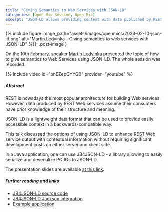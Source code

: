 ```yaml
---
title: "Giving Semantics to Web Services with JSON-LD"
categories: [Open Mic Session, Open Mic]
excerpt: "JSON-LD allows providing context with data published by REST services. This talk introduces JB4JSON-LD - a library for mapping Java objects to JSON-LD."
---
```


{% include figure image_path="assets/images/openmics/2023-02-10-json-ld.png" alt="Martin Ledvinka - Giving semantics to web services with JSON-LD" %}{: .post-image }

On the 10th February, speaker [Martin Ledvinka](https://kbss.felk.cvut.cz/web/team#martin-ledvinka) presented the topic of how to give semantics to Web Services using JSON-LD. The whole session was recorded.

{% include video id="bnEZepQYYG0" provider="youtube" %}

##### Abstract

REST is nowadays the most popular architecture for building Web services. However, data produced by REST Web services
assume their consumers have prior knowledge of their structure and meaning.

JSON-LD is a lightweight data format that can be used to provide easily accessible context in a backwards-compatible way.

This talk discussed the options of using JSON-LD to enhance REST Web service output with contextual information
without requiring significant development costs on either server and client side.

In a Java application, one can use JB4JSON-LD - a library allowing to easily serialize and deserialize POJOs to JSON-LD.

The presentation slides are available [at this link](https://drive.google.com/file/d/1dQiveXV0Q5dkkw9qncESBRe6xUjw2Irm/view?usp=share_link).

##### Further reading and links
- [JB4JSON-LD source code](https://github.com/kbss-cvut/jb4jsonld)
- [JB4JSON-LD Jackson integration](https://github.com/kbss-cvut/jb4jsonld-jackson)
- [Example application](https://github.com/kbss-cvut/jopa-examples/tree/master/jsonld)
